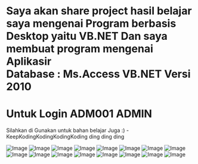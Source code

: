 Saya akan share project hasil belajar saya mengenai Program berbasis Desktop yaitu VB.NET
Dan saya membuat program mengenai Aplikasir <br>
Database : Ms.Access
VB.NET Versi 2010
=================================================
Untuk Login
ADM001
ADMIN
=================================================
Silahkan di Gunakan untuk bahan belajar Juga :)
-KeepKodingKodingKodingKoding ding ding ding

![Image](https://github.com/user-attachments/assets/9ac2c175-559c-4d10-8ebb-d870cd9c4be0)
![Image](https://github.com/user-attachments/assets/35bb136e-01bb-4914-b16b-a0924824881d)
![Image](https://github.com/user-attachments/assets/abd3ab97-8b4b-4642-9ce9-fdbf84bc4fa0)
![Image](https://github.com/user-attachments/assets/c333d4c6-fc48-48a1-bffe-0c3b313edcc8)
![Image](https://github.com/user-attachments/assets/8fb94a0f-e8ed-4034-a0a5-7a0de71f610a)
![Image](https://github.com/user-attachments/assets/f8d2475b-7c1b-48d6-b0ec-e64f95a37fe5)
![Image](https://github.com/user-attachments/assets/ee1872b3-7270-4104-a3ec-11de9feb4e13)
![Image](https://github.com/user-attachments/assets/e99c9628-5634-44fc-bb95-b3e17d3df24a)
![Image](https://github.com/user-attachments/assets/790fb3db-ba03-4c64-b598-f87cb06c38de)
![Image](https://github.com/user-attachments/assets/88489b65-a6d8-40b6-88f9-762919eb0a8b)
![Image](https://github.com/user-attachments/assets/60fdfb43-a67b-4f68-bd63-362b78c3ec34)
![Image](https://github.com/user-attachments/assets/b46eb78e-3842-4258-b052-bdc54f27cf5a)
![Image](https://github.com/user-attachments/assets/887bc84d-8bfd-4eae-847f-99b5669ff8a5)
![Image](https://github.com/user-attachments/assets/dc09f3ea-ef48-4d06-be0d-d2b5e516836b)
![Image](https://github.com/user-attachments/assets/1c55f230-280b-459c-a8ae-d0bc92d02f7e)
![Image](https://github.com/user-attachments/assets/d600d8a9-4d83-444c-a96d-d4d29a9a6c69)
